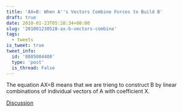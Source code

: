 ```yaml
---
title: 'AX=B: When A''s Vectors Combine Forces to Build B'
draft: true
date: 2010-01-23T05:28:34+00:00
slug: '201001230528-ax-b-vectors-combine'
tags:
  - tweets
is_tweet: true
tweet_info:
  id: '8085084408'
  type: 'post'
  is_thread: False
---
```




The equation AX=B means that we are trieng to construct B by linear combinations of individual vectors of A with coefficient X.

[Discussion](https://x.com/sytelus/status/8085084408)
